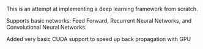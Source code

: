 This is an attempt at implementing a deep learning framework from scratch.

Supports basic networks: Feed Forward, Recurrent Neural Networks, and Convolutional Neural Networks.

Added very basic CUDA support to speed up back propagation with GPU
